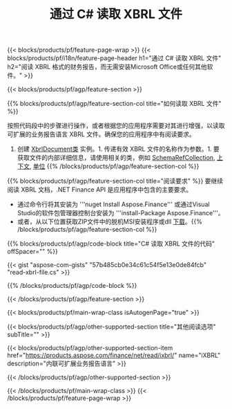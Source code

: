 ﻿---
title: 通过 C# 读取 XBRL 文件
description: XBRL 文件读取的示例代码。使用 API 示例代码读取基于 .NET 的应用程序中的批处理 XBRL 文件。 
url: /zh/net/read/xbrl/
family: finance
platformtag: net
feature: read
informat: XBRL
outformat: 
otherformats: 
---
{{< blocks/products/pf/feature-page-wrap >}}
{{< blocks/products/pf/i18n/feature-page-header h1="通过 C# 读取 XBRL 文件" h2="阅读 XBRL 格式的财务报告，而无需安装Microsoft Office或任何其他软件。" >}}

{{< blocks/products/pf/agp/feature-section >}}

{{% blocks/products/pf/agp/feature-section-col title="如何读取 XBRL 文件" %}}

按照代码段中的步骤进行操作，或者根据您的应用程序需要对其进行增强，以读取可扩展的业务报告语言 XBRL 文件。确保您的应用程序中有阅读要求。

1. 创建 [XbrlDocument类](https://apireference.aspose.com/finance/net/aspose.finance.xbrl/xbrldocument) 实例。1. 传递有效 XBRL 文件的名称作为参数。1. 要获取文件的内部详细信息，请使用相关的类，例如 [SchemaRefCollection](https://apireference.aspose.com/finance/net/aspose.finance.xbrl/schemarefcollection), [上下文](https://apireference.aspose.com/finance/net/aspose.finance.xbrl/context), [单位](https://apireference.aspose.com/finance/net/aspose.finance.xbrl/unit) 
{{% /blocks/products/pf/agp/feature-section-col %}}

{{% blocks/products/pf/agp/feature-section-col title="阅读要求" %}}
要继续阅读 XBRL 文档，.NET Finance API 是应用程序中包含的主要要求。 
- 通过命令行将其安装为 '''nuget Install Aspose.Finance''' 或通过Visual Studio的软件包管理器控制台安装为 '''install-Package Aspose.Finance'''。
- 或者，从以下位置获取ZIP文件中的脱机MSI安装程序或dll [下载](https://downloads.aspose.com/finance/net)。{{% /blocks/products/pf/agp/feature-section-col %}}

{{% blocks/products/pf/agp/code-block title="C# 读取 XBRL 文件的代码" offSpacer="" %}}

{{< gist "aspose-com-gists" "57b485cb0e34c61c54f5e13e0de84fcb" "read-xbrl-file.cs" >}}

{{% /blocks/products/pf/agp/code-block %}}

{{< /blocks/products/pf/agp/feature-section >}}

{{< blocks/products/pf/main-wrap-class isAutogenPage="true" >}}

{{< blocks/products/pf/agp/other-supported-section title="其他阅读选项" subTitle="" >}}

{{< blocks/products/pf/agp/other-supported-section-item href="https://products.aspose.com/finance/net/read/ixbrl/" name="iXBRL" description="内联可扩展业务报告语言" >}}

{{< /blocks/products/pf/agp/other-supported-section >}}

{{< /blocks/products/pf/main-wrap-class >}}
{{< /blocks/products/pf/feature-page-wrap >}}